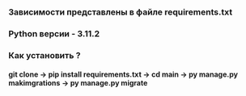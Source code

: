 ### Зависимости представлены в файле requirements.txt
### Python версии - 3.11.2
### Как установить ? 
#### git clone -> pip install requirements.txt -> cd main -> py manage.py makimgrations -> py manage.py migrate
